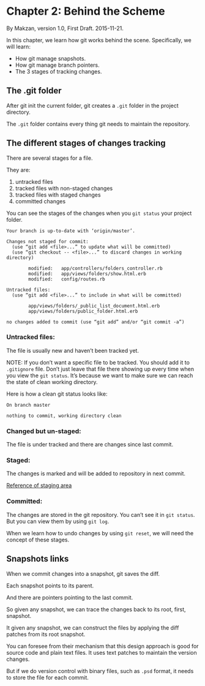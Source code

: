 # Chapter 2: Behind the Scheme

By Makzan, version 1.0, First Draft. 2015-11-21.

In this chapter, we learn how git works behind the scene. Specifically, we will learn:

- How git manage snapshots.
- How git manage branch pointers.
- The 3 stages of tracking changes.


## The .git folder

After git init the current folder, git creates a `.git` folder in the project directory.

The `.git` folder contains every thing git needs to maintain the repository. 

## The different stages of changes tracking

There are several stages for a file. 

They are: 

1. untracked files
2. tracked files with non-staged changes
3. tracked files with staged changes
4. committed changes

You can see the stages of the changes when you `git status` your project folder.


```
Your branch is up-to-date with ‘origin/master’.

Changes not staged for commit:
  (use “git add <file>...” to update what will be committed)
  (use “git checkout -- <file>...” to discard changes in working directory)

        modified:   app/controllers/folders_controller.rb
        modified:   app/views/folders/show.html.erb
        modified:   config/routes.rb

Untracked files:
  (use “git add <file>...” to include in what will be committed)

        app/views/folders/_public_list_document.html.erb
        app/views/folders/public_folder.html.erb

no changes added to commit (use “git add” and/or “git commit -a”)
```


### Untracked files:

The file is usually new and haven’t been tracked yet. 

NOTE: If you don’t want a specific file to be tracked. You should add it to `.gitignore` file. Don’t just leave that file there showing up every time when you view the `git status`. It’s because we want to make sure we can reach the state of clean working directory.

Here is how a clean git status looks like:


```
On branch master

nothing to commit, working directory clean
```



### Changed but un-staged:

The file is under tracked and there are changes since last commit. 

### Staged:

The changes is marked and will be added to repository in next commit. 

 [Reference of staging area](http://git-scm.com/about/staging-area) 

### Committed:

The changes are stored in the git repository. You can’t see it in `git status`. But you can view them by using `git log`. 

When we learn how to undo changes by using `git reset`, we will need the concept of these stages.


## Snapshots links

When we commit changes into a snapshot, git saves the diff. 

Each snapshot points to its parent. 

And there are pointers pointing to the last commit. 

So given any snapshot, we can trace the changes back to its root, first, snapshot. 

It given any snapshot, we can construct the files by applying the diff patches from its root snapshot. 

You can foresee from their mechanism that this design approach is good for source code and plain text files. It uses text patches to maintain the version changes.

But if we do version control with binary files, such as `.psd` format, it needs to store the file for each commit. 



